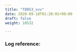 ```yaml
---
title: "f0053_vvv"
date: 2020-09-18T01:28:01+99:00
draft: false
weight: 10532

---
```


### Log reference: <no value>

```
